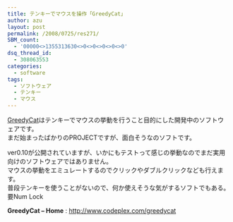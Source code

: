 ```yaml
---
title: テンキーでマウスを操作「GreedyCat」
author: azu
layout: post
permalink: /2008/0725/res271/
SBM_count:
  - '00000<>1355313630<>0<>0<>0<>0<>0'
dsq_thread_id:
  - 308063553
categories:
  - software
tags:
  - ソフトウェア
  - テンキー
  - マウス
---
```

[GreedyCat][1]はテンキーでマウスの挙動を行うこと目的にした開発中のソフトウェアです。  
まだ始まったばかりのPROJECTですが、面白そうなのソフトです。

ver0.10が公開されていますが、いかにもテストって感じの挙動なのでまだ実用向けのソフトウェアではありません。  
マウスの挙動をエミュレートするのでクリックやダブルクリックなども行えます。  
普段テンキーを使うことがないので、何か使えそうな気がするソフトでもある。  
要Num Lock

**GreedyCat &#8211; Home**
:   <http://www.codeplex.com/greedycat>

 [1]: http://www.codeplex.com/greedycat/Release/ProjectReleases.aspx?ReleaseId=5688